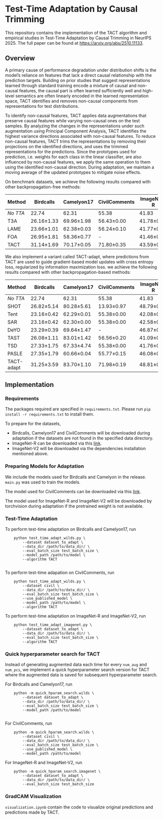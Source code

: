 # Test-Time Adaptation by Causal Trimming 
This repository contains the implementation of the TACT algorithm and empirical studies in Test-Time Adaptation by Causal Trimming in NeurIPS 2025. 
The full paper can be found at https://arxiv.org/abs/2510.11133. 

## Overview
A primary cause of performance degradation under distribution shifts is the model’s reliance on features that lack a direct causal relationship with the prediction targets. 
Building on prior studies that suggest representations learned through standard training encode a mixture of causal and non-causal features, the causal part is often learned sufficiently well and high-level semantics are often linearly encoded in the learned representation space, TACT identifies and removes non-causal components from representations for test distributions. 

To identify non-causal features, TACT applies data augmentations that preserve causal features while varying non-causal ones on the test samples.
By analyzing the changes in the representations under such augmentation using Principal Component Analysis, TACT identifies the highest variance directions associated with non-causal features.
To reduce non-causal features, TACT trims the representations by removing their projections on the identified directions, and uses the trimmed representations for the predictions. 
Since the prototypes used for prediction, i.e. weights for each class in the linear classifier, are also influenced by non-causal features, we apply the same operation to them using the identified non-causal direction. During adaptation, we maintain a moving average of the updated prototypes to mitigate noise effects.

On benchmark datasets, we achieve the following results compared with other backpropagation-free methods:

| Method        | Birdcalls  | Camelyon17 | CivilComments | ImageNet-R | ImageNet-V2 |
|---------------|------------|------------|---------------|------------|-------------|
|*No TTA*       | 22.74      | 62.31      | 55.38         | 41.83      | 62.97       |
| T3A           | 26.16±1.33 | 69.96±1.98 | 56.43±0.00    | 41.78±0.12 | 62.93±0.02  |
| LAME          | 23.66±1.01 | 62.38±0.03 | 56.24±0.10    | 41.77±0.01 | 63.00±0.02  |
| FOA           | 26.95±1.81 | 58.36±0.77 | -             | 41.46±0.16 | 62.76±0.08  |
| TACT          | 31.14±1.69 | 70.17±0.05 | 71.80±0.35    | 43.59±0.02 | 63.33±0.10  |

We also implement a variant called TACT-adapt, where predictions from TACT are used to guide gradient-based model updates with cross entropy loss, regularized by information maximization loss. we achieve the following results compared with other backpropagation-based methods:

| Method     | Birdcalls  | Camelyon17 | CivilComments | ImageNet-R | ImageNet-V2 |
|------------|------------|------------|---------------|------------|-------------|
|*No TTA*    | 22.74      | 62.31      | 55.38         | 41.83      | 62.97       |
| SHOT       | 26.82±5.14 | 80.28±5.61 | 13.93±0.97    | 48.79±0.08 | 63.32±0.09  |
| Tent       | 23.16±0.42 | 62.29±0.01 | 55.38±0.00    | 42.08±0.05 | 63.09±0.03  |
| SAR        | 23.16±0.42 | 62.30±0.00 | 55.38±0.00    | 42.58±0.11 | 62.97±0.01  |
| DeYO       | 23.29±0.39 | 69.64±1.47 | -             | 46.87±0.08 | 62.96±0.01  |
| TAST       | 26.08±1.11 | 83.01±1.42 | 56.56±0.20    | 41.09±0.08 | 62.84±0.07  |
| TSD        | 27.33±1.75 | 67.33±4.74 | 55.38±0.00    | 41.76±0.01 | 62.98±0.01  |
| PASLE      | 27.35±1.79 | 60.66±0.04 | 55.77±0.15    | 46.08±0.09 | 63.15±0.04  |
| TACT-adapt | 31.25±3.59 | 83.70±1.10 | 71.98±0.19    | 48.81±0.05 | 63.44±0.07  |

## Implementation
### Requirements 
The packages required are specified in `requirements.txt`.
Please run `pip install -r requirements.txt` to install them.

To prepare for the datasets, 
- Birdcalls, Camelyon17 and CivilComments will be downloaded during adaptation if the datasets are not found in the specified data directory. 
- ImageNet-R can be downloaded via this [link](https://github.com/hendrycks/imagenet-r).
- ImageNet-V2 will be downloaded via the dependencies installation mentioned above.

### Preparing Models for Adaptation
We include the models used for Birdcalls and Camelyon in the release. `main.py` was used to train the models. 

The model used for CivilComments can be downloaded via this [link](https://worksheets.codalab.org/rest/bundles/0x17807ae09e364ec3b2680d71ca3d9623/contents/blob/best_model.pth).

The model used for ImageNet-R and ImageNet-V2 will be downloaded by torchvision during adaptation if the pretrained weight is not available.

### Test-Time Adaptation 

To perform test-time adaptation on Birdcalls and Camelyon17, run 
```
    python test_time_adapt_wilds.py \
        --dataset dataset_to_adapt \
        --data_dir /path/to/data_dir/ \
        --eval_batch_size test_batch_size \
        --model_path /path/to/model \
        --algorithm TACT
        
```

To perform test-time adapation on CivilComments, run 
```
    python test_time_adapt_wilds.py \
        --dataset civil \
        --data_dir /path/to/data_dir/ \
        --eval_batch_size test_batch_size \
        --use_published_model \
        --model_path /path/to/model \
        --algorithm TACT
```

To perform test-time adaptation on ImageNet-R and ImageNet-V2, run
```
    python test_time_adapt_imagenet.py \
        --dataset dataset_to_adapt \
        --data_dir /path/to/data_dir/ \
        --eval_batch_size test_batch_size \
        --algorithm TACT
``` 

### Quick hyperparameter search for TACT
Instead of generating augmented data each time for every `num_aug` and `num_pcs`, we implement a quick hyperparameter search version for TACT where the augmented data is saved for subsequent hyperparameter search. 

For Birdcalls and Camelyon17, run 
```
    python -m quick_hparam_search.wilds \
        --dataset dataset_to_adapt \
        --data_dir /path/to/data_dir/ \
        --eval_batch_size test_batch_size \
        --model_path /path/to/model
        
``` 

For CivilComments, run 
```
    python -m quick_hparam_search.wilds \
        --dataset civil \
        --data_dir /path/to/data_dir/ \
        --eval_batch_size test_batch_size \
        --use_published_model \
        --model_path /path/to/model 
```

For ImageNet-R and ImageNet-V2, run
```
    python -m quick_hparam_search.imagenet \
        --dataset dataset_to_adapt \
        --data_dir /path/to/data_dir/ \
        --eval_batch_size test_batch_size
``` 

### GradCAM Visualization
`visualization.ipynb` contain the code to visualize original predictions and predictions made by TACT. 

<!-- ## Citation 
If you find our paper useful, you are welcome to cite it as
```
``` -->